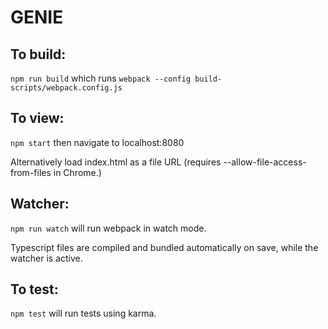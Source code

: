 # GENIE

## To build:

`npm run build` which runs `webpack --config build-scripts/webpack.config.js`

## To view:

`npm start` then navigate to localhost:8080

Alternatively load index.html as a file URL (requires
--allow-file-access-from-files in Chrome.)

## Watcher:

`npm run watch` will run webpack in watch mode.

Typescript files are compiled and bundled automatically on save, while the
watcher is active.

## To test:

`npm test` will run tests using karma.
